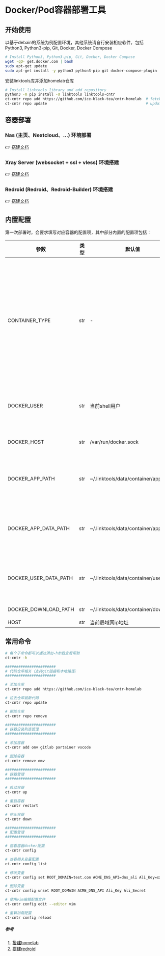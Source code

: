 # Docker/Pod容器部署工具

## 开始使用

以基于debain的系统为例配置环境，其他系统请自行安装相应软件，包括Python3, Python3-pip, Git, Docker, Docker Compose

```bash
# Install Python3, Python3-pip, Git, Docker, Docker Compose
wget -qO- get.docker.com | bash
sudo apt-get update
sudo apt-get install -y python3 python3-pip git docker-compose-plugin
```

安装linktools库并添加homelab仓库

```bash
# Install linktools library and add repository
python3 -m pip install -U linktools linktools-cntr
ct-cntr repo add https://github.com/ice-black-tea/cntr-homelab  # fetch code from remote repository
ct-cntr repo update                                             # update code from remote repository
```

## 容器部署

### Nas (主页、Nextcloud、...) 环境部署

👉 [搭建文档](400-omv/README.md)

### Xray Server (websocket + ssl + vless) 环境搭建

👉 [搭建文档](220-xray-server/README.md)

### Redroid (Redroid、Redroid-Builder) 环境搭建

👉 [搭建文档](https://github.com/redroid-rockchip)

## 内置配置

第一次部署时，会要求填写对应容器的配置项，其中部分内置的配置项包括：

| 参数                    | 类型  | 默认值                                   | 描述                                                                                                                       |
|-----------------------|-----|---------------------------------------|--------------------------------------------------------------------------------------------------------------------------|
| CONTAINER_TYPE        | str | -                                     | 可选项<br/>1. docker: 使用root权限docker daemon<br/>2. docker-rootless: 使用rootless模式docker daemon<br/> 3. podman: 使用podman<br/> |
| DOCKER_USER           | str | 当前shell用户                             | 部分容器rootless模式的容器以此用户权限运行                                                                                                |
| DOCKER_HOST           | str | /var/run/docker.sock                  | docker daemon进程的 url                                                                                                     |
| DOCKER_APP_PATH       | str | ~/.linktools/data/container/app       | 容器数据持久化目录，强烈建议指定到固态硬盘中                                                                                                   |
| DOCKER_APP_DATA_PATH  | str | ~/.linktools/data/container/app_data  | 不会频繁读写的容器数据持久化目录，可以放在机械硬盘中                                                                                               |
| DOCKER_USER_DATA_PATH | str | ~/.linktools/data/container/user_data | 重要用户数据目录，强烈推荐指定到nas专用硬盘中                                                                                                 |
| DOCKER_DOWNLOAD_PATH  | str | ~/.linktools/data/container/download  | 下载数据目录                                                                                                                   |
| HOST                  | str | 当前局域网ip地址                             |                                                                                                                          |

## 常用命令

```bash
# 每个子命令都可以通过添加-h参数查看帮助
ct-cntr -h

#######################
# 代码仓库相关（支持git链接和本地路径）
#######################

# 添加仓库
ct-cntr repo add https://github.com/ice-black-tea/cntr-homelab 

# 拉去仓库最新代码
ct-cntr repo update

# 删除仓库
ct-cntr repo remove

#######################
# 容器安装列表管理
#######################

# 添加容器
ct-cntr add omv gitlab portainer vscode

# 删除容器
ct-cntr remove omv

#######################
# 容器管理
#######################

# 启动容器
ct-cntr up

# 重启容器
ct-cntr restart

# 停止容器
ct-cntr down

#######################
# 配置管理
#######################

# 查看容器docker配置
ct-cntr config

# 查看相关变量配置
ct-cntr config list

# 修改变量
ct-cntr config set ROOT_DOMAIN=test.com ACME_DNS_API=dns_ali Ali_Key=xxx Ali_Secret=yyy

# 删除变量
ct-cntr config unset ROOT_DOMAIN ACME_DNS_API Ali_Key Ali_Secret

# 使用vim编辑配置文件
ct-cntr config edit --editor vim

# 重新加载配置
ct-cntr config reload 
```


##### 参考

1. [搭建homelab](https://github.com/ice-black-tea/cntr-homelab)
2. [搭建redroid](https://github.com/redroid-rockchip)
